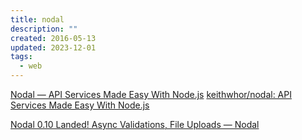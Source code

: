```yaml
---
title: nodal
description: ""
created: 2016-05-13
updated: 2023-12-01
tags:
  - web
---
```


[Nodal — API Services Made Easy With Node.js](http://www.nodaljs.com/)
[keithwhor/nodal: API Services Made Easy With Node.js](https://github.com/keithwhor/nodal)

[Nodal 0.10 Landed! Async Validations, File Uploads — Nodal](http://www.nodaljs.com/devlogs/nodal-0-10-landed--async-validations--file-uploads)
